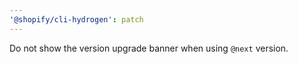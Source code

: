 ```yaml
---
'@shopify/cli-hydrogen': patch
---
```


Do not show the version upgrade banner when using `@next` version.
